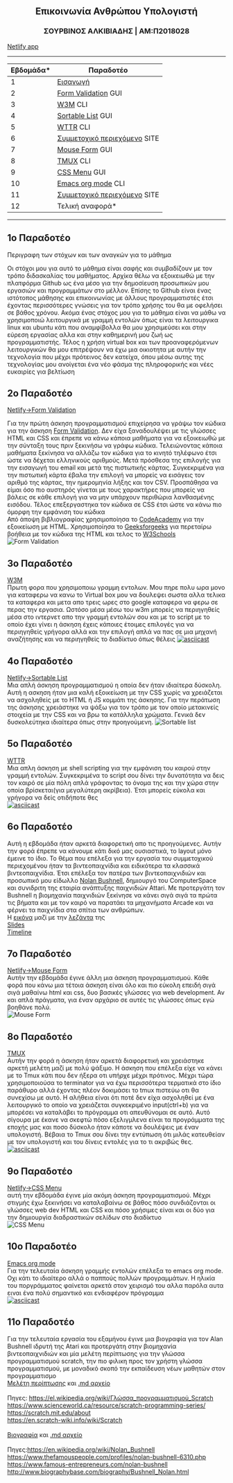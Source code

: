 <h2 align=center>Επικοινωνία Ανθρώπου Υπολογιστή</h2>

<h3 align=center> ΣΟΥΡΒΙΝΟΣ ΑΛΚΙΒΙΑΔΗΣ | ΑΜ:Π2018028 </h3>

[Netlify app](https://hci-p2018028.netlify.app/)

-------------------------------------------------------------------------------------------------------------------------------------

| Εβδομάδα* | Παραδοτέο |
| --- | --- |
| 1 | [Εισαγωγή](1ο-παραδοτέο) |
| 2 | [Form Validation](#2ο-παραδοτέο) GUI | 
| 3 | [W3M](#3ο-παραδοτέο) CLI | 
| 4 | [Sortable List](#4ο-παραδοτέο) GUI |
| 5 | [WTTR](#5ο-παραδοτέο) CLI |
| 6 | [Συμμετοχικό περιεχόμενο](#6ο-παραδοτέο) SITE |
| 7 | [Mouse Form](#7ο-παραδοτέο) GUI |
| 8 | [TMUX](#8ο-παραδοτέο) CLI |
| 9 | [CSS Menu](#9ο-παραδοτέο) GUI |
| 10 | [Emacs org mode](#10ο-παραδοτέο) CLI |
| 11 | [Συμμετοχικό περιεχόμενο](#11ο-παραδοτέο) SITE |
| 12 | Τελική αναφορά* |

-------------------------------------------------------------------------------------------------------------------------------------

## 1ο Παραδοτέο

Περιγραφη των στόχων και των αναγκών για το μάθημα


 Οι στόχοι μου για αυτό το μάθημα είναι σαφής και συμβαδίζουν με τον τρόπο διδασκαλίας του μαθήματος. Αρχίκα θέλω να εξοικειωθώ με την πλατφόρμα Github ως ένα μέσο για την δημοσίευση προσωπικών μου εργασιών και προγραμμάτων στο μέλλον. Επίσης το Github είναι ένας ιστότοπος μάθησης και επικοινωνίας με άλλους προγραμματιστές έτσι έχοντας περισσότερες γνώσεις για τον τρόπο χρήσης του θα με οφελήσει σε βάθος χρόνου. Ακόμα ένας στόχος μου για το μάθημα είναι να μάθω να χρησιμοποιώ λειτουργικά με γραμμή εντολών όπως είναι τα λειτουργικα linux και ubuntu κάτι που αναμφίβολλα θα μου χρησιμεύσει και στην εύρεση εργασίας αλλα και στην καθημερινή μου ζωή ως προγραμματιστής. Τέλος η χρήση virtual box και των προαναφερόμενων λειτουργικών θα μου επιτρέψουν να έχω μια οικιοτητα με αυτήν την τεχνολογία που μέχρι πρότεινος δεν κατείχα, όπου μέσω αυτης της τεχνολογίας μου ανοίγεται ένα νέο φάσμα της πληροφορικής και νέες ευκαιρίες για βελτίωση

##  2ο Παραδοτέο 
[Netlify->Form Validation](https://hci-p2018028.netlify.app/remix/form-validation/)
<br>

Για την πρώτη άσκηση προγραμματισμού επιχείρησα να γράψω τον κώδικα για την άσκηση [Form Validation](https://pibook.epidro.me/remix/form-validation/). Δεν είχα ξαναδουλέψει με τις γλώσσες HTML και CSS και έπρεπε να κάνω κάποια μαθήματα για να εξοικειωθώ με την σύνταξη τους πριν ξεκινήσω να γράφω κώδικα. Τελειώνοντας κάποια μαθήματα ξεκίνησα να αλλάζω τον κώδικα για το κινητό τηλέφωνο έτσι ώστε να δέχεται ελληνικούς αριθμούς. Μετά πρόσθεσα της επιλογής για την εισαγωγή του email και μετά της πιστωτικής κάρτας. Συγκεκριμένα για την πιστωτική κάρτα έβαλα την επιλογή να μπορείς να εισάγεις τον αριθμό της κάρτας, την ημερομηνία λήξης και τον CSV. Προσπάθησα να είμαι όσο πιο αυστηρός γίνεται με τους χαρακτήρες που μπορείς να βάλεις σε κάθε επιλογή για να μην υπάρχουν περιθώρια λανθασμένης εισόδου. Τέλος επεξεργαστηκα τον κώδικα σε CSS έτσι ώστε να κάνω πιο όμορφη την εμφάνιση του κώδικα<br>
Από άποψη βιβλιογραφίας χρησιμοποίησα το [CodeAcademy](https://www.codecademy.com/learn/learn-html) για την εξοικείωση με HTML. Χρησιμοποίησα το [Geeksforgeeks](https://www.geeksforgeeks.org/html-tutorials/) για περεταίρω βοήθεια με τον κώδικα της HTML και τελος το [W3Schools](https://www.w3schools.com/css/default.asp)
<br>
![Form Validation](https://i.imgur.com/gMDGdPE.png)
<br>


## 3ο Παραδοτέο
[W3M](https://asciinema.org/a/tURmCzWBj2yjkhKWIPxi73vpw)<br>
Πρωτη φορα που χρησιμοποιω γραμμη εντολων. Μου πηρε πολυ ωρα μονο για καταφερω να κανω το Virtual box μου να δουλεψει σωστα αλλα τελικα τα καταφερα και μετα απο τρεις ωρες στο google καταφερα να φερω σε περας την εργασια. Ωστόσο μέσα μέσω του w3m μπορείς να περιηγηθείς μέσα στο ιντερνετ απο την γραμμή εντολών σου και με το script με το οποίο έχει γίνει η άσκηση έχεις κάποιες έτοιμες επιλογές για να περιηγηθείς γρήγορα αλλά και την επιλογή απλά να πας σε μια μηχανή αναζήτησης και να περιηγηθείς το διαδίκτυο όπως θέλεις 
[![asciicast](https://asciinema.org/a/tURmCzWBj2yjkhKWIPxi73vpw.svg)](https://asciinema.org/a/tURmCzWBj2yjkhKWIPxi73vpw)
<br>



##  4ο Παραδοτέο
[Netlify->Sortable List](https://hci-p2018028.netlify.app/remix/sortable-list/)
<br>
Μια απλή άσκηση προγραμματισμού η οποία δεν ήταν ιδιαίτερα δύσκολη. Αυτή η ασκηση ήταν μια καλή εξοικείωση με την CSS χωρίς να χρειάζεται να ασχοληθείς με το HTML ή JS κομμάτι της άσκησης. Για την περάτωση της άσκησης χρειάστηκε να ψάξω για τον τρόπο με τον οποίο μετακινείς στοιχεία με την CSS και να βρω τα κατάλληλα χρώματα. Γενικά δεν δυσκολεύτηκα ιδιαίτερα όπως στην προηγούμενη. 
![Sortable list](https://i.imgur.com/ahoqXSE.png)
<br>





## 5ο Παραδοτέο
[WTTR](https://asciinema.org/a/UCKjAuqRmrhrc7Ug1oAto1P6B)<br>
Μια απλη άσκηση με shell scripting για την εμφάνιση του καιρού στην γραμμή εντολών. Συγκεκριμένα το script σου δίνει την δυνατότητα να δεις τον καιρό σε μία πόλη απλά γράφοντας το όνομα της και την χώρα στην οποία βρίσκεται(για μεγαλύτερη ακρίβεια). Έτσι μπορείς εύκολα και γρήγορα να δείς οτιδήποτε θες <br>
[![asciicast](https://asciinema.org/a/UCKjAuqRmrhrc7Ug1oAto1P6B.svg)](https://asciinema.org/a/UCKjAuqRmrhrc7Ug1oAto1P6B)
<br>


## 6ο Παραδοτέο
Αυτή η εβδομάδα ήταν αρκετά διαφορετική απο τις προηγούμενες. Αυτήν την φορά έπρεπε να κάνουμε κάτι δικό μας ουσιαστικά, το layout μόνο έμεινε το ίδιο. Το θέμα που επέλεξα για την εργασία του συμμετοχικού περιεχομένου ήταν τα βιντεοπαιχνίδια και ειδικότερα τα κλασσικά βιντεοπαιχνίδια. Έτσι επέλεξα τον πατέρα των βιντεοπαιχνιδιών και προσωπικό μου είδωλλο [Nolan Bushnell](https://github.com/Alkissourvinos/images/blob/8c9b5cd0945cff74ea5e4956a468ec5cd24e51b3/NolanBushnell.jpg), δημιουργό του ComputerSpace και συνιδριτη της εταιρία ανάπτυξης παιχνιδιών Attari. Με προτεργάτη τον Bushnell η βιομηχανία παιχνιδιών ξεκίνησε να κάνει σιγά σιγά τα πρώτα τις βήματα και με τον καιρό να παρατάει τα μηχανήματα Arcade και να φέρνει τα παιχνίδια στα σπίτια των ανθρώπων.<br>
Η [εικόνα](https://github.com/Alkissourvinos/images/blob/8c9b5cd0945cff74ea5e4956a468ec5cd24e51b3/NolanBushnell.jpg) μαζί με την [λεζάντα](https://github.com/Alkissourvinos/_gallery/blob/master/NolanBushnell.md) της<br>
[Slides](https://github.com/Alkissourvinos/site/blob/master/_slides/NolanBushnell.md)<br>
[Timeline](https://github.com/Alkissourvinos/site/blob/master/_timeline/NolanBushnell.md)

## 7ο Παραδοτέο
[Netlify->Mouse Form](https://hci-p2018028.netlify.app/remix/mouse-form/)
<br>
Αυτήν την εβδομάδα έγινε άλλη μια άσκηση προγραμματισμού. Κάθε φορά που κάνω μια τέτοια άσκηση είναι όλο και πιο εύκολη επειδή σιγά σιγά μαθαίνω html και css, δυο βασικές γλώσσες για web development. Αν και απλά πράγματα, για έναν αρχάριο σε αυτές τις γλώσσες όπως εγώ βοηθάνε πολύ.<br>
![Mouse Form](https://i.imgur.com/rHmLKWD.png)

## 8ο Παραδοτέο
[TMUX](https://asciinema.org/a/MIRDxcZzn0ZPtbupra2FQ1yH7)<br>
Αυτήν την φορά η άσκηση ήταν αρκετά διαφορετική και χρειάστηκε αρκετή μελέτη μαζί με πολύ ψάξιμο. Η άσκηση που επέλεξα είχε να κάνει με το Tmux κάτι που δεν ήξερα οτι υπήρχε μέχρι πρότινος. Μέχρι τώρα χρησιμοποιούσα το terminator για να έχω περισσότερα τερματικά στο ίδιο παράθυρο αλλά έχοντας πλέον δοκιμάσει το tmux πιστεύω οτι θα συνεχίσω με αυτό. Η αλήθεια είναι ότι ποτέ δεν είχα ασχοληθεί με ένα λειτουργικό το οποίο να χρειάζεται συγκεκριμένο input(ctrl+b) για να μπορέσει να καταλάβει το πρόγραμμα οτι απευθύνομαι σε αυτό. Αυτό σίγουρα με έκανε να σκεφτώ πόσο εξελιγμλενα είναι τα προγράμματα της εποχής μας και ποσο δύσκολο ήταν κάποτε να δουλέψεις με έναν υπολογιστή. Βέβαια το Tmux σου δίνει την εντύπωση ότι μιλάς κατευθείαν με τον υπολογιστή και του δίνεις εντολές για το τι ακριβώς θες.
[![asciicast](https://asciinema.org/a/MIRDxcZzn0ZPtbupra2FQ1yH7.svg)](https://asciinema.org/a/MIRDxcZzn0ZPtbupra2FQ1yH7)
<br>

## 9ο Παραδοτέο 
[Netlify->CSS Menu](https://hci-p2018028.netlify.app/remix/menu-css/)
<br>
αυτή την εβδομάδα έγινε μία ακόμη άσκηση προγραμματισμού. Μέχρι στιγμής έχω ξεκινήσει να καταλαβαίνω σε βάθος πόσο συνδιάζονται οι γλώσσες web dev HTML και CSS και πόσο χρήσιμες είναι και οι δύο για την δημιουργία διαδραστικών σελίδων στο διαδίκτυο <br>
![CSS Menu](https://i.imgur.com/lnRlAg1.png)
<br>
 
## 10ο Παραδοτέο
[Emacs org mode](https://asciinema.org/a/2nkUI9k0kxjVwKtM28HuEdjRR)<br>
Για την τελευταία άσκηση γραμμής εντολών επέλεξα το emacs org mode. Οχι κάτι το ιδιαίτερο αλλά ο παππούς πολλών προγραμμάτων. Η ηλικία του ποργράμματος φαίνεται αρκετά στον χειρισμό του αλλα παρόλα αυτα ειναι ένα πολύ σημαντικό και ενδιαφέρον πρόγραμμα<br>
[![asciicast](https://asciinema.org/a/2nkUI9k0kxjVwKtM28HuEdjRR.svg)](https://asciinema.org/a/2nkUI9k0kxjVwKtM28HuEdjRR)


## 11ο Παραδοτέο
Για την τελευταία εργασία του εξαμήνου έγινε μια βιογραφία για τον Alan Bushnell ιδρυτή της Atari και προτεργάτη στην βιομηχανία βιντεοπαιχνιδιών και μία μελέτη περίπτωσης για την γλώσσα προγραμματισμού scratch, την πιο φιλικη προς τον χρήστη γλώσσα προγραμματισμού, με μοναδικό σκοπό την εκπαίδευση νέων μαθητών στον προγραμματισμο
<br>
[Μελέτη περίπτωσης](https://github.com/Alkissourvinos/site/blob/master/_case-study/cs-Scratch.md) και [.md αρχείο](https://github.com/Alkissourvinos/site/blob/master/_case-study/Scratch.md)<br><br>
Πηγες: https://el.wikipedia.org/wiki/Γλώσσα_προγραμματισμού_Scratch<br>
https://www.scienceworld.ca/resource/scratch-programming-series/<br>
https://scratch.mit.edu/about<br>
https://en.scratch-wiki.info/wiki/Scratch<br><br>
[Βιογραφία](https://github.com/Alkissourvinos/site/blob/master/_biography/bio-Bushnell.md) και [.md αρχείο](https://github.com/Alkissourvinos/site/blob/master/_biography/Nolan-Bushnell.md)<br><br>
Πηγες:https://en.wikipedia.org/wiki/Nolan_Bushnell<br>
      https://www.thefamouspeople.com/profiles/nolan-bushnell-6310.php<br>
      https://www.famous-entrepreneurs.com/nolan-bushnell<br>
      http://www.biographybase.com/biography/Bushnell_Nolan.html<br>

